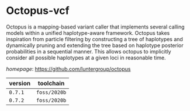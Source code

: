 # Octopus-vcf

Octopus is a mapping-based variant caller that implements several calling models within  a unified haplotype-aware framework. Octopus takes inspiration from particle filtering by constructing a  tree of haplotypes and dynamically pruning and extending the tree based on haplotype posterior probabilities  in a sequential manner. This allows octopus to implicitly consider all possible haplotypes at a given loci in  reasonable time.

*homepage*: <https://github.com/luntergroup/octopus>

version | toolchain
--------|----------
``0.7.1`` | ``foss/2020b``
``0.7.2`` | ``foss/2020b``
